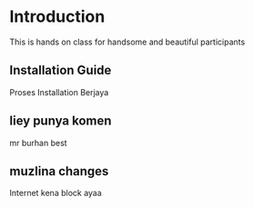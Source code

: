 # Introduction
This is hands on class for handsome and beautiful participants

## Installation Guide
Proses Installation Berjaya

## liey punya komen
mr burhan best

## muzlina changes
Internet kena block ayaa